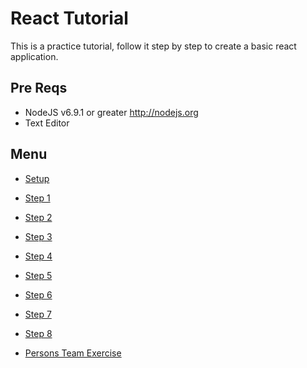 # React Tutorial

This is a practice tutorial, follow it step by step to create a basic react application.

## Pre Reqs

* NodeJS v6.9.1 or greater http://nodejs.org
* Text Editor

## Menu

* [Setup](setup)
* [Step 1](1)
* [Step 2](2)
* [Step 3](3)
* [Step 4](4)
* [Step 5](5)
* [Step 6](6)
* [Step 7](7)
* [Step 8](8)

* [Persons Team Exercise](persons-team)
